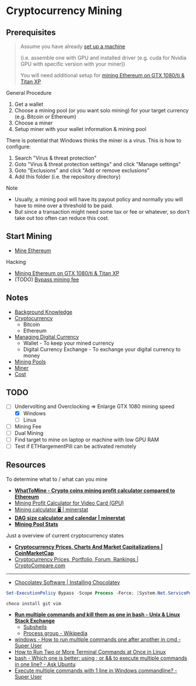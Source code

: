 # Cryptocurrency Mining

## Prerequisites

> Assume you have already [set up a machine](Hardware.md)
>
> (i.e. assemble one with GPU and installed driver (e.g. cuda for Nvidia GPU with specific version with your miner))
>
> You will need additional setup for [mining Ethereum on GTX 1080/ti & Titan XP](Other/ETHlargementPill)

General Procedure

1. Get a wallet
2. Choose a mining pool (or you want solo mining) for your target currency (e.g. Bitcoin or Ethereum)
3. Choose a miner
4. Setup miner with your wallet information & mining pool

There is potential that Windows thinks the miner is a virus. This is how to configure:

1. Search "Virus & threat protection"
2. Goto "Virus & threat protection settings" and click "Manage settings"
3. Goto "Exclusions" and click "Add or remove exclusions"
4. Add this folder (i.e. the repository directory)

Note

* Usually, a mining pool will have its payout policy and normally you will have to mine over a threshold to be paid.
* But since a transaction might need some tax or fee or whatever, so don't take out too often can reduce this cost.

## Start Mining

* [Mine Ethereum](Ethereum)

Hacking

* [Mining Ethereum on GTX 1080/ti & Titan XP](Other/ETHlargementPill)
* (TODO) [Bypass mining fee](Other/MiningFeeHack)

## Notes

* [Background Knowledge](Background.md)
* [Cryptocurrency](Cryptocurrency.md)
  * Bitcoin
  * Ethereum
* [Managing Digital Currency](Managing.md)
  * Wallet - To keep your mined currency
  * Digital Currency Exchange - To exchange your digital currency to money
* [Mining Pools](MiningPool.md)
* [Miner](Miner.md)
* [Cost](Cost.md)

## TODO

* [ ] Undervolting and Overclocking => Enlarge GTX 1080 mining speed
  * [X] Windows
  * [ ] Linux
* [ ] Mining Fee
* [ ] Dual Mining
* [ ] Find target to mine on laptop or machine with low GPU RAM
* [ ] Test if ETHlargementPill can be activated remotely

## Resources

To determine what to / what can you mine

* [**WhatToMine - Crypto coins mining profit calculator compared to Ethereum**](https://whattomine.com/)
* [Mining Profit Calculator for Video Card (GPU)](https://2cryptocalc.com/)
* [Mining calculator 🖥️ | minerstat](https://minerstat.com/mining-calculator)
* [**DAG size calculator and calendar | minerstat**](https://minerstat.com/dag-size-calculator)
* [**Mining Pool Stats**](https://miningpoolstats.stream/)

Just a overview of current cryptocurrency states

* [**Cryptocurrency Prices, Charts And Market Capitalizations | CoinMarketCap**](https://coinmarketcap.com/)
* [Cryptocurrency Prices, Portfolio, Forum, Rankings | CryptoCompare.com](https://www.cryptocompare.com/)

---

* [Chocolatey Software | Installing Chocolatey](https://chocolatey.org/install)

```powershell
Set-ExecutionPolicy Bypass -Scope Process -Force; [System.Net.ServicePointManager]::SecurityProtocol = [System.Net.ServicePointManager]::SecurityProtocol -bor 3072; iex ((New-Object System.Net.WebClient).DownloadString('https://chocolatey.org/install.ps1'))

choco install git vim
```

* [**Run multiple commands and kill them as one in bash - Unix & Linux Stack Exchange**](https://unix.stackexchange.com/questions/204480/run-multiple-commands-and-kill-them-as-one-in-bash)
  * [Subshells](https://tldp.org/LDP/abs/html/subshells.html)
  * [Process group - Wikipedia](https://en.wikipedia.org/wiki/Process_group)
* [windows - How to run multiple commands one after another in cmd - Super User](https://superuser.com/questions/1079403/how-to-run-multiple-commands-one-after-another-in-cmd/1079420)
* [How to Run Two or More Terminal Commands at Once in Linux](https://www.howtogeek.com/269509/how-to-run-two-or-more-terminal-commands-at-once-in-linux/)
* [bash - Which one is better: using ; or && to execute multiple commands in one line? - Ask Ubuntu](https://askubuntu.com/questions/334994/which-one-is-better-using-or-to-execute-multiple-commands-in-one-line)
* [Execute multiple commands with 1 line in Windows commandline? - Super User](https://superuser.com/questions/62850/execute-multiple-commands-with-1-line-in-windows-commandline)
